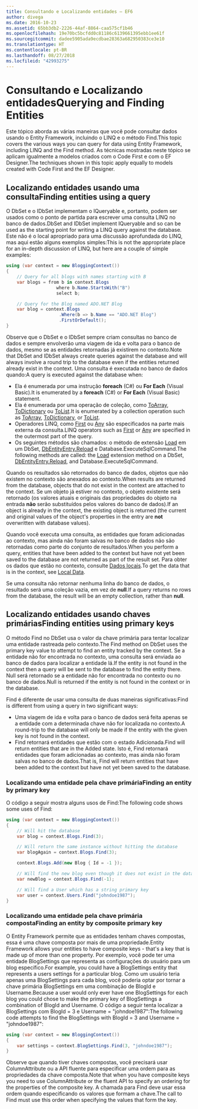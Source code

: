 ```yaml
---
title: Consultando e Localizando entidades – EF6
author: divega
ms.date: 2016-10-23
ms.assetid: 65bb3db2-2226-44af-8864-caa575cf1b46
ms.openlocfilehash: 19e70bc5bcfdd0c81186c6139661395ebb1ee61f
ms.sourcegitcommit: dadee5905ada9ecdbae28363a682950383ce3e10
ms.translationtype: HT
ms.contentlocale: pt-BR
ms.lasthandoff: 08/27/2018
ms.locfileid: "42993275"
---
```

# <a name="querying-and-finding-entities"></a><span data-ttu-id="f83e1-102">Consultando e Localizando entidades</span><span class="sxs-lookup"><span data-stu-id="f83e1-102">Querying and Finding Entities</span></span>
<span data-ttu-id="f83e1-103">Este tópico aborda as várias maneiras que você pode consultar dados usando o Entity Framework, incluindo o LINQ e o método Find.</span><span class="sxs-lookup"><span data-stu-id="f83e1-103">This topic covers the various ways you can query for data using Entity Framework, including LINQ and the Find method.</span></span> <span data-ttu-id="f83e1-104">As técnicas mostradas neste tópico se aplicam igualmente a modelos criados com o Code First e com o EF Designer.</span><span class="sxs-lookup"><span data-stu-id="f83e1-104">The techniques shown in this topic apply equally to models created with Code First and the EF Designer.</span></span>  

## <a name="finding-entities-using-a-query"></a><span data-ttu-id="f83e1-105">Localizando entidades usando uma consulta</span><span class="sxs-lookup"><span data-stu-id="f83e1-105">Finding entities using a query</span></span>  

<span data-ttu-id="f83e1-106">O DbSet e o IDbSet implementam o IQueryable e, portanto, podem ser usados como o ponto de partida para escrever uma consulta LINQ no banco de dados.</span><span class="sxs-lookup"><span data-stu-id="f83e1-106">DbSet and IDbSet implement IQueryable and so can be used as the starting point for writing a LINQ query against the database.</span></span> <span data-ttu-id="f83e1-107">Este não é o local apropriado para uma discussão aprofundada do LINQ, mas aqui estão alguns exemplos simples:</span><span class="sxs-lookup"><span data-stu-id="f83e1-107">This is not the appropriate place for an in-depth discussion of LINQ, but here are a couple of simple examples:</span></span>  

``` csharp
using (var context = new BloggingContext())
{
    // Query for all blogs with names starting with B
    var blogs = from b in context.Blogs
                   where b.Name.StartsWith("B")
                   select b;

    // Query for the Blog named ADO.NET Blog
    var blog = context.Blogs
                    .Where(b => b.Name == "ADO.NET Blog")
                    .FirstOrDefault();
}
```  

<span data-ttu-id="f83e1-108">Observe que o DbSet e o IDbSet sempre criam consultas no banco de dados e sempre envolverão uma viagem de ida e volta para o banco de dados, mesmo se as entidades retornadas já existirem no contexto.</span><span class="sxs-lookup"><span data-stu-id="f83e1-108">Note that DbSet and IDbSet always create queries against the database and will always involve a round trip to the database even if the entities returned already exist in the context.</span></span> <span data-ttu-id="f83e1-109">Uma consulta é executada no banco de dados quando:</span><span class="sxs-lookup"><span data-stu-id="f83e1-109">A query is executed against the database when:</span></span>  

- <span data-ttu-id="f83e1-110">Ela é enumerada por uma instrução **foreach** (C#) ou **For Each** (Visual Basic).</span><span class="sxs-lookup"><span data-stu-id="f83e1-110">It is enumerated by a **foreach** (C#) or **For Each** (Visual Basic) statement.</span></span>  
- <span data-ttu-id="f83e1-111">Ela é enumerada por uma operação de coleção, como [ToArray](https://msdn.microsoft.com/library/bb298736), [ToDictionary](https://msdn.microsoft.com/library/system.linq.enumerable.todictionary) ou [ToList](https://msdn.microsoft.com/library/bb342261).</span><span class="sxs-lookup"><span data-stu-id="f83e1-111">It is enumerated by a collection operation such as [ToArray](https://msdn.microsoft.com/library/bb298736), [ToDictionary](https://msdn.microsoft.com/library/system.linq.enumerable.todictionary), or [ToList](https://msdn.microsoft.com/library/bb342261).</span></span>  
- <span data-ttu-id="f83e1-112">Operadores LINQ, como [First](https://msdn.microsoft.com/library/bb291976) ou [Any](https://msdn.microsoft.com/library/bb337697) são especificados na parte mais externa da consulta.</span><span class="sxs-lookup"><span data-stu-id="f83e1-112">LINQ operators such as [First](https://msdn.microsoft.com/library/bb291976) or [Any](https://msdn.microsoft.com/library/bb337697) are specified in the outermost part of the query.</span></span>  
- <span data-ttu-id="f83e1-113">Os seguintes métodos são chamados: o método de extensão [Load](https://msdn.microsoft.com/library/system.data.entity.dbextensions.load) em um DbSet, [DbEntityEntry.Reload](https://msdn.microsoft.com/library/system.data.entity.infrastructure.dbentityentry.reload.aspx) e Database.ExecuteSqlCommand.</span><span class="sxs-lookup"><span data-stu-id="f83e1-113">The following methods are called: the [Load](https://msdn.microsoft.com/library/system.data.entity.dbextensions.load) extension method on a DbSet, [DbEntityEntry.Reload](https://msdn.microsoft.com/library/system.data.entity.infrastructure.dbentityentry.reload.aspx), and Database.ExecuteSqlCommand.</span></span>  

<span data-ttu-id="f83e1-114">Quando os resultados são retornados do banco de dados, objetos que não existem no contexto são anexados ao contexto.</span><span class="sxs-lookup"><span data-stu-id="f83e1-114">When results are returned from the database, objects that do not exist in the context are attached to the context.</span></span> <span data-ttu-id="f83e1-115">Se um objeto já estiver no contexto, o objeto existente será retornado (os valores atuais e originais das propriedades do objeto na entrada **não** serão substituídos pelos valores do banco de dados).</span><span class="sxs-lookup"><span data-stu-id="f83e1-115">If an object is already in the context, the existing object is returned (the current and original values of the object's properties in the entry are **not** overwritten with database values).</span></span>  

<span data-ttu-id="f83e1-116">Quando você executa uma consulta, as entidades que foram adicionadas ao contexto, mas ainda não foram salvas no banco de dados não são retornadas como parte do conjunto de resultados.</span><span class="sxs-lookup"><span data-stu-id="f83e1-116">When you perform a query, entities that have been added to the context but have not yet been saved to the database are not returned as part of the result set.</span></span> <span data-ttu-id="f83e1-117">Para obter os dados que estão no contexto, consulte [Dados locais](~/ef6/querying/local-data.md).</span><span class="sxs-lookup"><span data-stu-id="f83e1-117">To get the data that is in the context, see [Local Data](~/ef6/querying/local-data.md).</span></span>  

<span data-ttu-id="f83e1-118">Se uma consulta não retornar nenhuma linha do banco de dados, o resultado será uma coleção vazia, em vez de **null**.</span><span class="sxs-lookup"><span data-stu-id="f83e1-118">If a query returns no rows from the database, the result will be an empty collection, rather than **null**.</span></span>  

## <a name="finding-entities-using-primary-keys"></a><span data-ttu-id="f83e1-119">Localizando entidades usando chaves primárias</span><span class="sxs-lookup"><span data-stu-id="f83e1-119">Finding entities using primary keys</span></span>  

<span data-ttu-id="f83e1-120">O método Find no DbSet usa o valor da chave primária para tentar localizar uma entidade rastreada pelo contexto.</span><span class="sxs-lookup"><span data-stu-id="f83e1-120">The Find method on DbSet uses the primary key value to attempt to find an entity tracked by the context.</span></span> <span data-ttu-id="f83e1-121">Se a entidade não for encontrada no contexto, uma consulta será enviada ao banco de dados para localizar a entidade lá.</span><span class="sxs-lookup"><span data-stu-id="f83e1-121">If the entity is not found in the context then a query will be sent to the database to find the entity there.</span></span> <span data-ttu-id="f83e1-122">Null será retornado se a entidade não for encontrada no contexto ou no banco de dados.</span><span class="sxs-lookup"><span data-stu-id="f83e1-122">Null is returned if the entity is not found in the context or in the database.</span></span>  

<span data-ttu-id="f83e1-123">Find é diferente de usar uma consulta de duas maneiras significativas:</span><span class="sxs-lookup"><span data-stu-id="f83e1-123">Find is different from using a query in two significant ways:</span></span>  

- <span data-ttu-id="f83e1-124">Uma viagem de ida e volta para o banco de dados será feita apenas se a entidade com a determinada chave não for localizada no contexto.</span><span class="sxs-lookup"><span data-stu-id="f83e1-124">A round-trip to the database will only be made if the entity with the given key is not found in the context.</span></span>  
- <span data-ttu-id="f83e1-125">Find retornará entidades que estão com o estado Adicionada.</span><span class="sxs-lookup"><span data-stu-id="f83e1-125">Find will return entities that are in the Added state.</span></span> <span data-ttu-id="f83e1-126">Isto é, Find retornará entidades que foram adicionadas ao contexto, mas ainda não foram salvas no banco de dados.</span><span class="sxs-lookup"><span data-stu-id="f83e1-126">That is, Find will return entities that have been added to the context but have not yet been saved to the database.</span></span>  
### <a name="finding-an-entity-by-primary-key"></a><span data-ttu-id="f83e1-127">Localizando uma entidade pela chave primária</span><span class="sxs-lookup"><span data-stu-id="f83e1-127">Finding an entity by primary key</span></span>  

<span data-ttu-id="f83e1-128">O código a seguir mostra alguns usos de Find:</span><span class="sxs-lookup"><span data-stu-id="f83e1-128">The following code shows some uses of Find:</span></span>  

``` csharp
using (var context = new BloggingContext())
{
    // Will hit the database
    var blog = context.Blogs.Find(3);

    // Will return the same instance without hitting the database
    var blogAgain = context.Blogs.Find(3);

    context.Blogs.Add(new Blog { Id = -1 });

    // Will find the new blog even though it does not exist in the database
    var newBlog = context.Blogs.Find(-1);

    // Will find a User which has a string primary key
    var user = context.Users.Find("johndoe1987");
}
```  

### <a name="finding-an-entity-by-composite-primary-key"></a><span data-ttu-id="f83e1-129">Localizando uma entidade pela chave primária composta</span><span class="sxs-lookup"><span data-stu-id="f83e1-129">Finding an entity by composite primary key</span></span>  

<span data-ttu-id="f83e1-130">O Entity Framework permite que as entidades tenham chaves compostas, essa é uma chave composta por mais de uma propriedade.</span><span class="sxs-lookup"><span data-stu-id="f83e1-130">Entity Framework allows your entities to have composite keys - that's a key that is made up of more than one property.</span></span> <span data-ttu-id="f83e1-131">Por exemplo, você pode ter uma entidade BlogSettings que representa as configurações do usuário para um blog específico.</span><span class="sxs-lookup"><span data-stu-id="f83e1-131">For example, you could have a BlogSettings entity that represents a users settings for a particular blog.</span></span> <span data-ttu-id="f83e1-132">Como um usuário teria apenas uma BlogSettings para cada blog, você poderia optar por tornar a chave primária BlogSettings em uma combinação de BlogId e Username.</span><span class="sxs-lookup"><span data-stu-id="f83e1-132">Because a user would only ever have one BlogSettings for each blog you could chose to make the primary key of BlogSettings a combination of BlogId and Username.</span></span> <span data-ttu-id="f83e1-133">O código a seguir tenta localizar a BlogSettings com BlogId = 3 e Username = "johndoe1987":</span><span class="sxs-lookup"><span data-stu-id="f83e1-133">The following code attempts to find the BlogSettings with BlogId = 3 and Username = "johndoe1987":</span></span>  

``` csharp  
using (var context = new BloggingContext())
{
    var settings = context.BlogSettings.Find(3, "johndoe1987");
}
```  

<span data-ttu-id="f83e1-134">Observe que quando tiver chaves compostas, você precisará usar ColumnAttribute ou a API fluente para especificar uma ordem para as propriedades da chave composta.</span><span class="sxs-lookup"><span data-stu-id="f83e1-134">Note that when you have composite keys you need to use ColumnAttribute or the fluent API to specify an ordering for the properties of the composite key.</span></span> <span data-ttu-id="f83e1-135">A chamada para Find deve usar essa ordem quando especificando os valores que formam a chave.</span><span class="sxs-lookup"><span data-stu-id="f83e1-135">The call to Find must use this order when specifying the values that form the key.</span></span>  
